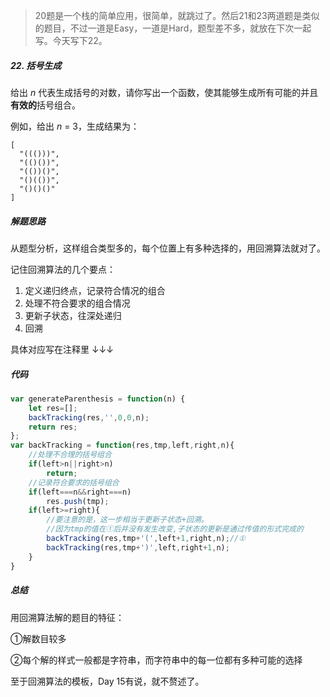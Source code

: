 > 20题是一个栈的简单应用，很简单，就跳过了。然后21和23两道题是类似的题目，不过一道是Easy，一道是Hard，题型差不多，就放在下次一起写。今天写下22。



##### 22. 括号生成

给出 *n* 代表生成括号的对数，请你写出一个函数，使其能够生成所有可能的并且**有效的**括号组合。

例如，给出 *n* = 3，生成结果为：

```
[
  "((()))",
  "(()())",
  "(())()",
  "()(())",
  "()()()"
]
```



##### 解题思路

从题型分析，这样组合类型多的，每个位置上有多种选择的，用回溯算法就对了。

记住回溯算法的几个要点：

1. 定义递归终点，记录符合情况的组合
2. 处理不符合要求的组合情况
3. 更新子状态，往深处递归
4. 回溯

具体对应写在注释里 ↓↓↓



##### 代码

```javascript
var generateParenthesis = function(n) {
    let res=[];
    backTracking(res,'',0,0,n);
    return res;
};
var backTracking = function(res,tmp,left,right,n){
    //处理不合理的括号组合
    if(left>n||right>n)
        return;
  	//记录符合要求的括号组合
    if(left===n&&right===n)
        res.push(tmp);
    if(left>=right){
      	//要注意的是，这一步相当于更新子状态+回溯。
      	//因为tmp的值在①后并没有发生改变,子状态的更新是通过传值的形式完成的
        backTracking(res,tmp+'(',left+1,right,n);//①
        backTracking(res,tmp+')',left,right+1,n);
    }
}
```



##### 总结

用回溯算法解的题目的特征：

①解数目较多

②每个解的样式一般都是字符串，而字符串中的每一位都有多种可能的选择

至于回溯算法的模板，Day 15有说，就不赘述了。
